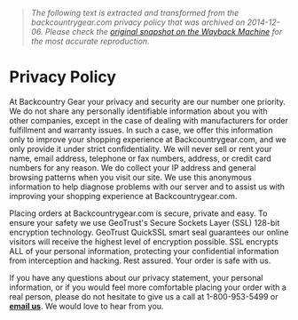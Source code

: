> *The following text is extracted and transformed from the backcountrygear.com privacy policy that was archived on 2014-12-06. Please check the [original snapshot on the Wayback Machine](https://web.archive.org/web/20141206085438id_/http%3A//www.backcountrygear.com/privacy-policy) for the most accurate reproduction.*

# Privacy Policy

At Backcountry Gear your privacy and security are our number one priority. We do not share any personally identifiable information about you with other companies, except in the case of dealing with manufacturers for order fulfillment and warranty issues. In such a case, we offer this information only to improve your shopping experience at Backcountrygear.com, and we only provide it under strict confidentiality. We will never sell or rent your name, email address, telephone or fax numbers, address, or credit card numbers for any reason. We do collect your IP address and general browsing patterns when you visit our site. We use this anonymous information to help diagnose problems with our server and to assist us with improving your shopping experience at Backcountrygear.com.

Placing orders at Backcountrygear.com is secure, private and easy. To ensure your safety we use GeoTrust's Secure Sockets Layer (SSL) 128-bit encryption technology. GeoTrust QuickSSL smart seal guarantees our online visitors will receive the highest level of encryption possible. SSL encrypts ALL of your personal information, protecting your confidential information from interception and hacking. Rest assured. Your order is safe with us.

If you have any questions about our privacy statement, your personal information, or if you would feel more comfortable placing your order with a real person, please do not hesitate to give us a call at 1-800-953-5499 or **[email us](https://web.archive.org/contacts/)**. We would love to hear from you.
